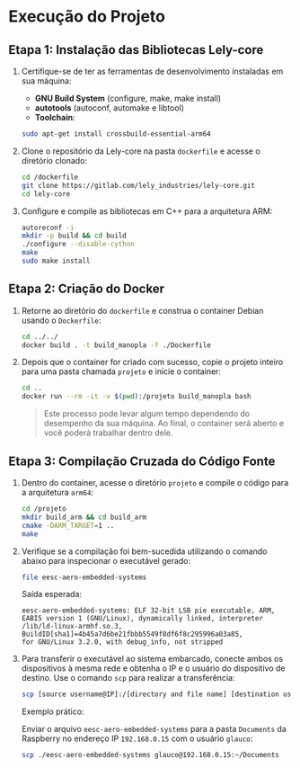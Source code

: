 # Execução do Projeto

## Etapa 1: Instalação das Bibliotecas Lely-core

1. Certifique-se de ter as ferramentas de desenvolvimento instaladas em sua máquina:
   - **GNU Build System** (configure, make, make install)
   - **autotools** (autoconf, automake e libtool)
   - **Toolchain**:

   ```bash
   sudo apt-get install crossbuild-essential-arm64
   ```

2. Clone o repositório da Lely-core na pasta `dockerfile` e acesse o diretório clonado:

   ```bash
   cd /dockerfile
   git clone https://gitlab.com/lely_industries/lely-core.git
   cd lely-core
   ```

3. Configure e compile as bibliotecas em C++ para a arquitetura ARM:

   ```bash
   autoreconf -i
   mkdir -p build && cd build
   ./configure --disable-cython
   make
   sudo make install
   ```

## Etapa 2: Criação do Docker

1. Retorne ao diretório do `dockerfile` e construa o container Debian usando o `Dockerfile`:

   ```bash
   cd ../../
   docker build . -t build_manopla -f ./Dockerfile
   ```

2. Depois que o container for criado com sucesso, copie o projeto inteiro para uma pasta chamada `projeto` e inicie o container:

   ```bash
   cd ..
   docker run --rm -it -v $(pwd):/projeto build_manopla bash
   ```

   > Este processo pode levar algum tempo dependendo do desempenho da sua máquina. Ao final, o container será aberto e você poderá trabalhar dentro dele.

## Etapa 3: Compilação Cruzada do Código Fonte

1. Dentro do container, acesse o diretório `projeto` e compile o código para a arquitetura `arm64`:

   ```bash
   cd /projeto
   mkdir build_arm && cd build_arm
   cmake -DARM_TARGET=1 ..
   make
   ```

2. Verifique se a compilação foi bem-sucedida utilizando o comando abaixo para inspecionar o executável gerado:

   ```bash
   file eesc-aero-embedded-systems
   ```

   Saída esperada:

   ```
   eesc-aero-embedded-systems: ELF 32-bit LSB pie executable, ARM,
   EABI5 version 1 (GNU/Linux), dynamically linked, interpreter
   /lib/ld-linux-armhf.so.3, BuildID[sha1]=4b45a7d6be21fbbb5549f8df6f8c295996a03a85,
   for GNU/Linux 3.2.0, with debug_info, not stripped
   ```

3. Para transferir o executável ao sistema embarcado, conecte ambos os dispositivos à mesma rede e obtenha o IP e o usuário do dispositivo de destino. Use o comando `scp` para realizar a transferência:

   ```bash
   scp [source username@IP]:/[directory and file name] [destination username@IP]:/[destination directory]
   ```

   Exemplo prático:

   Enviar o arquivo `eesc-aero-embedded-systems` para a pasta `Documents` da Raspberry no endereço IP `192.168.0.15` com o usuário `glauco`:

   ```bash
   scp ./eesc-aero-embedded-systems glauco@192.168.0.15:~/Documents
   ```
